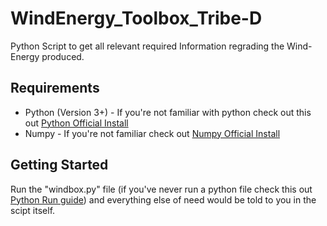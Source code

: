 # WindEnergy_Toolbox_Tribe-D
Python Script to get all relevant required Information regrading the Wind-Energy produced.

## Requirements
- Python (Version 3+) - If you're not familiar with python check out this out [Python Official Install](https://www.python.org/downloads/) 
- Numpy - If you're not familiar check out [Numpy Official Install](https://numpy.org/install/)

## Getting Started
Run the "windbox.py" file (if you've never run a python file check this out [Python Run guide](https://www.tutorialspoint.com/how-to-run-python-program))
and everything else of need would be told to you in the scipt itself.
